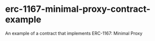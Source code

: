 # erc-1167-minimal-proxy-contract-example
An example of a contract that implements ERC-1167: Minimal Proxy
